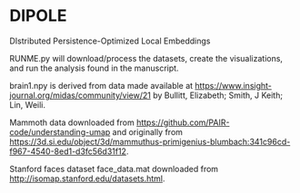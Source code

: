 # DIPOLE
DIstributed Persistence-Optimized Local Embeddings

RUNME.py will download/process the datasets, create the visualizations, and run the analysis found in the manuscript.

brain1.npy is derived from data made available at https://www.insight-journal.org/midas/community/view/21 by Bullitt, Elizabeth; Smith, J Keith; Lin, Weili.

Mammoth data downloaded from https://github.com/PAIR-code/understanding-umap and originally from https://3d.si.edu/object/3d/mammuthus-primigenius-blumbach:341c96cd-f967-4540-8ed1-d3fc56d31f12.

Stanford faces dataset face_data.mat downloaded from http://isomap.stanford.edu/datasets.html.
